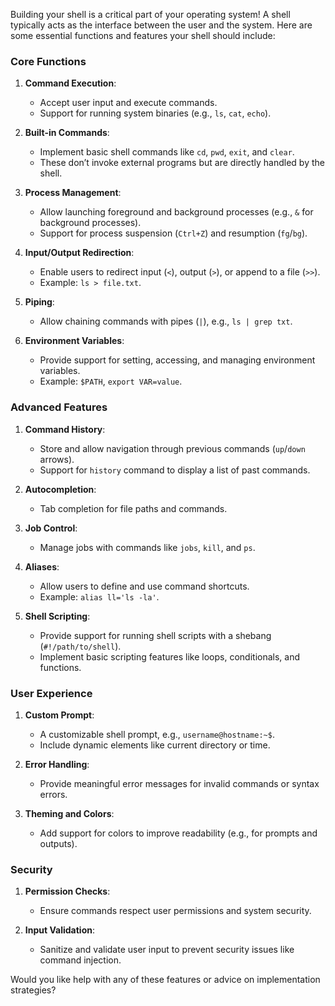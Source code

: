 Building your shell is a critical part of your operating system! A shell typically acts as the interface between the user and the system. Here are some essential functions and features your shell should include:

### **Core Functions**  
1. **Command Execution**:  
   - Accept user input and execute commands.  
   - Support for running system binaries (e.g., `ls`, `cat`, `echo`).  

2. **Built-in Commands**:  
   - Implement basic shell commands like `cd`, `pwd`, `exit`, and `clear`.  
   - These don’t invoke external programs but are directly handled by the shell.  

3. **Process Management**:  
   - Allow launching foreground and background processes (e.g., `&` for background processes).  
   - Support for process suspension (`Ctrl+Z`) and resumption (`fg`/`bg`).  

4. **Input/Output Redirection**:  
   - Enable users to redirect input (`<`), output (`>`), or append to a file (`>>`).  
   - Example: `ls > file.txt`.  

5. **Piping**:  
   - Allow chaining commands with pipes (`|`), e.g., `ls | grep txt`.  

6. **Environment Variables**:  
   - Provide support for setting, accessing, and managing environment variables.  
   - Example: `$PATH`, `export VAR=value`.  

### **Advanced Features**  
1. **Command History**:  
   - Store and allow navigation through previous commands (`up`/`down` arrows).  
   - Support for `history` command to display a list of past commands.  

2. **Autocompletion**:  
   - Tab completion for file paths and commands.  

3. **Job Control**:  
   - Manage jobs with commands like `jobs`, `kill`, and `ps`.  

4. **Aliases**:  
   - Allow users to define and use command shortcuts.  
   - Example: `alias ll='ls -la'`.  

5. **Shell Scripting**:  
   - Provide support for running shell scripts with a shebang (`#!/path/to/shell`).  
   - Implement basic scripting features like loops, conditionals, and functions.  

### **User Experience**  
1. **Custom Prompt**:  
   - A customizable shell prompt, e.g., `username@hostname:~$`.  
   - Include dynamic elements like current directory or time.  

2. **Error Handling**:  
   - Provide meaningful error messages for invalid commands or syntax errors.  

3. **Theming and Colors**:  
   - Add support for colors to improve readability (e.g., for prompts and outputs).  

### **Security**  
1. **Permission Checks**:  
   - Ensure commands respect user permissions and system security.  

2. **Input Validation**:  
   - Sanitize and validate user input to prevent security issues like command injection.  

Would you like help with any of these features or advice on implementation strategies?
